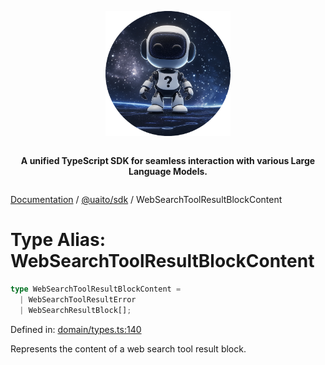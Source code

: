 <div style="display:flex; flex-direction:column; align-items:center;">
<p align="center">
  <img src="../UAITO.png" alt="UAITO Logo" width="200"/>
</p>

<p align="center">
  <strong>A unified TypeScript SDK for seamless interaction with various Large Language Models.</strong>
</p>
</div>

[Documentation](README.md) / [@uaito/sdk](@uaito.sdk.md) / WebSearchToolResultBlockContent

# Type Alias: WebSearchToolResultBlockContent

```ts
type WebSearchToolResultBlockContent = 
  | WebSearchToolResultError
  | WebSearchResultBlock[];
```

Defined in: [domain/types.ts:140](https://github.com/elribonazo/uaito/blob/dd820f72333bb82d2ff3109d56fa5b50c6c012fd/packages/sdk/src/domain/types.ts#L140)

Represents the content of a web search tool result block.
